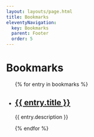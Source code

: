 ```yaml
---
layout: layouts/page.html
title: Bookmarks
eleventyNavigation:
  key: Bookmarks
  parent: Footer
  order: 5
---
```


# Bookmarks

<ul class="flex gap-4 flex-col list-disc px-6">
{% for entry in bookmarks %}
  <li>
    <h2 class="underline font-bold"><a href="{{entry.url}}">{{ entry.title }}</a></h2>
    <p>{{ entry.description }}</p>
  </li>
{% endfor %}
</ul>

